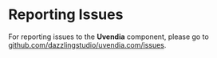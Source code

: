 # Reporting Issues

For reporting issues to the **Uvendia** component, please go to [github.com/dazzlingstudio/uvendia.com/issues](https://github.com/dazzlingstudio/uvendia.com/issues).